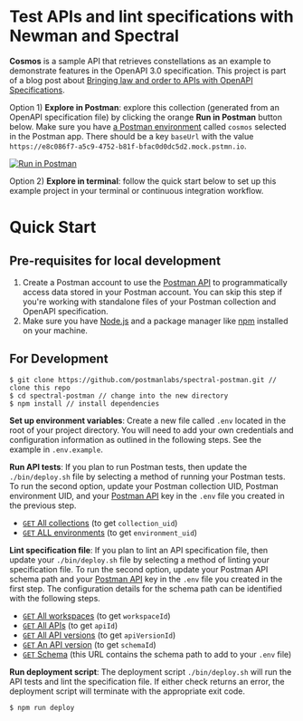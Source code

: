 # Test APIs and lint specifications with Newman and Spectral

**Cosmos** is a sample API that retrieves constellations as an example to demonstrate features in the OpenAPI 3.0 specification. This project is part of a blog post about [Bringing law and order to APIs with OpenAPI Specifications](https://medium.com/@joycelin.codes/api-specifications-d87588ac874). 

Option 1) **Explore in Postman**: explore this collection (generated from an OpenAPI specification file) by clicking the orange **Run in Postman** button below. Make sure you have [a Postman environment](https://learning.getpostman.com/docs/postman/environments-and-globals/manage-environments/) called `cosmos` selected in the Postman app. There should be a key `baseUrl` with the value `https://e8c086f7-a5c9-4752-b81f-bfac0d0dc5d2.mock.pstmn.io`.
  
  [![Run in Postman](https://run.pstmn.io/button.svg)](https://app.getpostman.com/run-collection/83a63bdb74171c8dbd30#?env%5Bcosmos%5D=W3sia2V5IjoiYmFzZVVybCIsInZhbHVlIjoiaHR0cHM6Ly9lOGMwODZmNy1hNWM5LTQ3NTItYjgxZi1iZmFjMGQwZGM1ZDIubW9jay5wc3Rtbi5pbyIsImVuYWJsZWQiOnRydWV9XQ==)

Option 2) **Explore in terminal**: follow the quick start below to set up this example project in your terminal or continuous integration workflow.

# Quick Start

## Pre-requisites for local development

1. Create a Postman account to use the [Postman API](https://docs.api.getpostman.com) to programmatically access data stored in your Postman account. You can skip this step if you're working with standalone files of your Postman collection and OpenAPI specification.
1. Make sure you have [Node.js](https://nodejs.org/en/) and a package manager like [npm](https://www.npmjs.com/) installed on your machine.

## For Development

    $ git clone https://github.com/postmanlabs/spectral-postman.git // clone this repo
    $ cd spectral-postman // change into the new directory
    $ npm install // install dependencies

**Set up environment variables**: Create a new file called `.env` located in the root of your project directory. You will need to add your own credentials and configuration information as outlined in the following steps. See the example in `.env.example`.

**Run API tests**: If you plan to run Postman tests, then update the `./bin/deploy.sh` file by selecting a method of running your Postman tests. To run the second option, update your Postman collection UID, Postman environment UID, and your [Postman API](https://docs.api.getpostman.com/) key in the `.env` file you created in the previous step.

- [`GET` All collections](https://docs.api.getpostman.com/?version=latest#3190c896-4216-a0a3-aa38-a041d0c2eb72) (to get `collection_uid`)
- [`GET` ALL environments](https://docs.api.getpostman.com/?version=latest#d26bd079-e3e1-aa08-7e21-66f55df99351) (to get `environment_uid`)

**Lint specification file**: If you plan to lint an API specification file, then update your `./bin/deploy.sh` file by selecting a method of linting your specification file. To run the second option, update your Postman API schema path and your [Postman API](https://docs.api.getpostman.com/) key in the `.env` file you created in the first step. The configuration details for the schema path can be identified with the following steps.

- [`GET` All workspaces](https://docs.api.getpostman.com/?version=latest#5b53aa96-042d-4bc2-8c85-c10bc7ea0553) (to get `workspaceId`)
- [`GET` All APIs](https://docs.api.getpostman.com/?version=latest#3ebf9324-fb36-4e44-81cf-c24915515272) (to get `apiId`)
- [`GET` All API versions](https://docs.api.getpostman.com/?version=latest#453556e3-861c-41cc-8d69-708b70654e29) (to get `apiVersionId`)
- [`GET` An API version](https://docs.api.getpostman.com/?version=latest#e7e1d153-a66c-4ecc-b541-864543d14198) (to get `schemaId`)
- [`GET` Schema](https://docs.api.getpostman.com/?version=latest#bd7a4248-24f5-459c-8719-29a78991de02) (this URL contains the schema path to add to your `.env` file)

**Run deployment script**: The deployment script `./bin/deploy.sh` will run the API tests and lint the specification file. If either check returns an error, the deployment script will terminate with the appropriate exit code.

    $ npm run deploy
